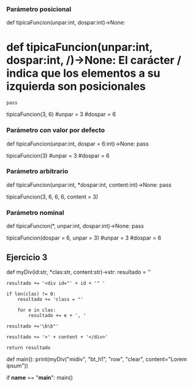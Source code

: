 ### Parámetro posicional
def tipicaFuncion(unpar:int, dospar:int)->None:
# def tipicaFuncion(unpar:int, dospar:int, /)->None:         El carácter / indica que los elementos a su izquierda son posicionales
    pass

tipicaFuncion(3, 6)
#unpar = 3
#dospar = 6


### Parámetro con valor por defecto
def tipicaFuncion(unpar:int, dospar = 6:int)->None:
    pass

tipicaFuncion(3)
#unpar = 3
#dospar = 6

### Parámetro arbitrario
def tipicaFuncion(unpar:int, *dospar:int, content:int)->None:
    pass

tipicaFuncion(3, 6, 6, 6, content = 3)

### Parámetro nominal
def tipicaFuncion(*, unpar:int, dospar:int)->None:
    pass

tipicaFuncion(dospar = 6, unpar = 3)
#unpar = 3
#dospar = 6

## Ejercicio 3
def myDiv(id:str, *clas:str, content:str)->str:
    resultado = ''

    resultado += '<div id="' + id + '" '

    if len(clas) != 0:
        resultado += 'class = "'

        for e in clas:
            resultado += e + ', '

    resultado +='\b\b"'

    resultado += '>' + content + '</div>'

    return resultado

def main():
    print(myDiv("midiv", "bt_h1", "row", "clear", content="Lorem ipsum"))

if __name__ == "__main__":
    main()